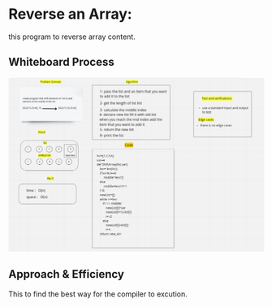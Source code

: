 # Reverse an Array:

this program to reverse array content.

## Whiteboard Process

![](ReverseArray1.png)

## Approach & Efficiency

This to find the best way for the compiler to excution.
